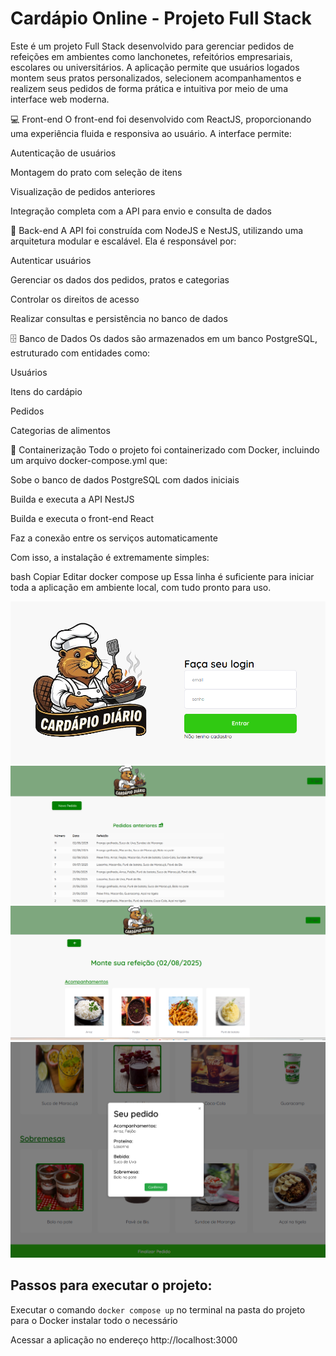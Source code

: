 # Cardápio Online - Projeto Full Stack

Este é um projeto Full Stack desenvolvido para gerenciar pedidos de refeições em ambientes como lanchonetes, refeitórios empresariais, escolares ou universitários. A aplicação permite que usuários logados montem seus pratos personalizados, selecionem acompanhamentos e realizem seus pedidos de forma prática e intuitiva por meio de uma interface web moderna.

💻 Front-end
O front-end foi desenvolvido com ReactJS, proporcionando uma experiência fluida e responsiva ao usuário. A interface permite:

Autenticação de usuários

Montagem do prato com seleção de itens

Visualização de pedidos anteriores

Integração completa com a API para envio e consulta de dados

🧠 Back-end
A API foi construída com NodeJS e NestJS, utilizando uma arquitetura modular e escalável. Ela é responsável por:

Autenticar usuários

Gerenciar os dados dos pedidos, pratos e categorias

Controlar os direitos de acesso

Realizar consultas e persistência no banco de dados

🗄️ Banco de Dados
Os dados são armazenados em um banco PostgreSQL, estruturado com entidades como:

Usuários

Itens do cardápio

Pedidos

Categorias de alimentos

🐳 Containerização
Todo o projeto foi containerizado com Docker, incluindo um arquivo docker-compose.yml que:

Sobe o banco de dados PostgreSQL com dados iniciais

Builda e executa a API NestJS

Builda e executa o front-end React

Faz a conexão entre os serviços automaticamente

Com isso, a instalação é extremamente simples:

bash
Copiar
Editar
docker compose up
Essa linha é suficiente para iniciar toda a aplicação em ambiente local, com tudo pronto para uso.

<img src="/front-end/public/prints_readme/tela1.png">
<img src="/front-end/public/prints_readme/tela2.png">
<img src="/front-end/public/prints_readme/tela3.png">
<img src="/front-end/public/prints_readme/tela5.png">


## Passos para executar o projeto:

Executar o comando `docker compose up` no terminal na pasta do projeto para o Docker instalar todo o necessário

Acessar a aplicação no endereço http://localhost:3000
